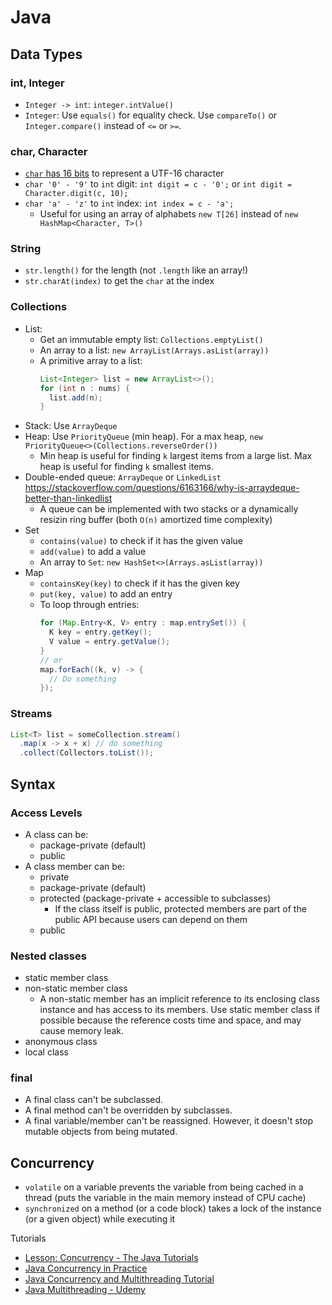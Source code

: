 # Java

## Data Types

### int, Integer

- `Integer -> int`: `integer.intValue()`
- `Integer`: Use `equals()` for equality check. Use `compareTo()` or `Integer.compare()` instead of `<=` or `>=`.

### char, Character

- [`char` has 16 bits](https://docs.oracle.com/javase/tutorial/i18n/text/unicode.html) to represent a UTF-16 character
- `char '0' - '9'` to `int` digit: `int digit = c - '0';` or `int digit = Character.digit(c, 10);`
- `char 'a' - 'z'` to `int` index: `int index = c - 'a';`
  - Useful for using an array of alphabets `new T[26]` instead of `new HashMap<Character, T>()`

### String

- `str.length()` for the length (not `.length` like an array!)
- `str.charAt(index)` to get the `char` at the index

### Collections

- List:
  - Get an immutable empty list: `Collections.emptyList()`
  - An array to a list: `new ArrayList(Arrays.asList(array))`
  - A primitive array to a list:
    ```java
    List<Integer> list = new ArrayList<>();
    for (int n : nums) {
      list.add(n);
    }
    ```
- Stack: Use `ArrayDeque`
- Heap: Use `PriorityQueue` (min heap). For a max heap, `new PriorityQueue<>(Collections.reverseOrder())`
  - Min heap is useful for finding `k` largest items from a large list. Max heap is useful for finding `k` smallest items.
- Double-ended queue: `ArrayDeque` or `LinkedList` https://stackoverflow.com/questions/6163166/why-is-arraydeque-better-than-linkedlist
  - A queue can be implemented with two stacks or a dynamically resizin ring buffer (both `O(n)` amortized time complexity)
- Set
  - `contains(value)` to check if it has the given value
  - `add(value)` to add a value
  - An array to `Set`: `new HashSet<>(Arrays.asList(array))`
- Map
  - `containsKey(key)` to check if it has the given key
  - `put(key, value)` to add an entry
  - To loop through entries:
    ```java
    for (Map.Entry<K, V> entry : map.entrySet()) {
      K key = entry.getKey();
      V value = entry.getValue();
    }
    // or
    map.forEach((k, v) -> {
      // Do something
    });
    ```

### Streams

```java
List<T> list = someCollection.stream()
  .map(x -> x + x) // do something
  .collect(Collectors.toList());
```

## Syntax

### Access Levels

- A class can be:
  - package-private (default)
  - public
- A class member can be:
  - private
  - package-private (default)
  - protected (package-private + accessible to subclasses)
    - If the class itself is public, protected members are part of the public API because users can depend on them
  - public

### Nested classes

- static member class
- non-static member class
  - A non-static member has an implicit reference to its enclosing class instance and has access to its members. Use static member class if possible because the reference costs time and space, and may cause memory leak.
- anonymous class
- local class

### final

- A final class can't be subclassed.
- A final method can't be overridden by subclasses.
- A final variable/member can't be reassigned. However, it doesn't stop mutable objects from being mutated.

## Concurrency

- `volatile` on a variable prevents the variable from being cached in a thread (puts the variable in the main memory instead of CPU cache)
- `synchronized` on a method (or a code block) takes a lock of the instance (or a given object) while executing it

Tutorials

- [Lesson: Concurrency - The Java Tutorials](https://docs.oracle.com/javase/tutorial/essential/concurrency/)
- [Java Concurrency in Practice](http://jcip.net/)
- [Java Concurrency and Multithreading Tutorial](http://tutorials.jenkov.com/java-concurrency/index.html)
- [Java Multithreading - Udemy](https://www.udemy.com/java-multithreading/)

